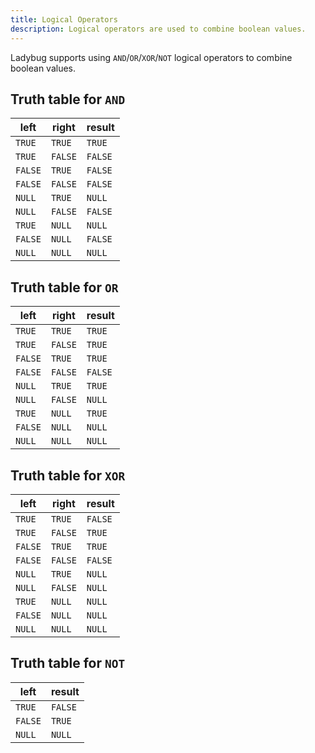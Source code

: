 ```yaml
---
title: Logical Operators
description: Logical operators are used to combine boolean values.
---
```


Ladybug supports using `AND`/`OR`/`XOR`/`NOT` logical operators to combine boolean values.

## Truth table for `AND`

| left | right | result |
| --- | --- | --- |
| `TRUE` | `TRUE` | `TRUE` |
| `TRUE` | `FALSE` | `FALSE` |
| `FALSE` | `TRUE` | `FALSE` |
| `FALSE` | `FALSE` | `FALSE` |
| `NULL` | `TRUE` | `NULL` |
| `NULL` | `FALSE` | `FALSE` |
| `TRUE` | `NULL` | `NULL` |
| `FALSE` | `NULL` | `FALSE` |
| `NULL` | `NULL` | `NULL` |

## Truth table for `OR`

| left | right | result |
| --- | --- | --- |
| `TRUE` | `TRUE` | `TRUE` |
| `TRUE` | `FALSE` | `TRUE` |
| `FALSE` | `TRUE` | `TRUE` |
| `FALSE` | `FALSE` | `FALSE` |
| `NULL` | `TRUE` | `TRUE` |
| `NULL` | `FALSE` | `NULL` |
| `TRUE` | `NULL` | `TRUE` |
| `FALSE` | `NULL` | `NULL` |
| `NULL` | `NULL` | `NULL` |

## Truth table for `XOR`

| left | right | result |
| --- | --- | --- |
| `TRUE` | `TRUE` | `FALSE` |
| `TRUE` | `FALSE` | `TRUE` |
| `FALSE` | `TRUE` | `TRUE` |
| `FALSE` | `FALSE` | `FALSE` |
| `NULL` | `TRUE` | `NULL` |
| `NULL` | `FALSE` | `NULL` |
| `TRUE` | `NULL` | `NULL` |
| `FALSE` | `NULL` | `NULL` |
| `NULL` | `NULL` | `NULL` |

## Truth table for `NOT`

| left | result |
| --- | --- |
| `TRUE` | `FALSE` |
| `FALSE` | `TRUE` |
| `NULL` | `NULL` |
